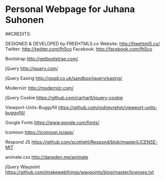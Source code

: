 # Personal Webpage for Juhana Suhonen



##CREDITS:

DESIGNED & DEVELOPED by FREEHTML5.co
Website: http://freehtml5.co/
Twitter: http://twitter.com/fh5co
Facebook: http://facebook.com/fh5co

Bootstrap
http://getbootstrap.com/

jQuery
http://jquery.com/

jQuery Easing
http://gsgd.co.uk/sandbox/jquery/easing/

Modernizr
http://modernizr.com/

jQuery Cookie
https://github.com/carhartl/jquery-cookie

Viewport-Units-Buggyfill
https://github.com/rodneyrehm/viewport-units-buggyfill/

Google Fonts
https://www.google.com/fonts/

Icomoon
https://icomoon.io/app/

Respond JS
https://github.com/scottjehl/Respond/blob/master/LICENSE-MIT

animate.css
http://daneden.me/animate

jQuery Waypoint
https://github.com/imakewebthings/waypoints/blog/master/licenses.txt